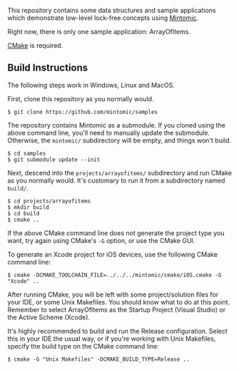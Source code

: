 This repository contains some data structures and sample applications which demonstrate low-level lock-free concepts using [Mintomic](http://mintomic.github.io/).

Right now, there is only one sample application: ArrayOfItems.

[CMake](http://www.cmake.org/cmake/resources/software.html) is required.

## Build Instructions

The following steps work in Windows, Linux and MacOS.

First, clone this repository as you normally would.

    $ git clone https://github.com/mintomic/samples

The repository contains Mintomic as a submodule. If you cloned using the above command line, you'll need to manually update the submodule. Otherwise, the `mintomic/` subdirectory will be empty, and things won't build.

    $ cd samples
    $ git submodule update --init

Next, descend into the `projects/arrayofitems/` subdirectory and run CMake as you normally would. It's customary to run it from a subdirectory named `build/`.

    $ cd projects/arrayofitems
    $ mkdir build
    $ cd build
    $ cmake ..

If the above CMake command line does not generate the project type you want, try again using CMake's `-G` option, or use the CMake GUI.

To generate an Xcode project for iOS devices, use the following CMake command line:

    $ cmake -DCMAKE_TOOLCHAIN_FILE=../../../mintomic/cmake/iOS.cmake -G "Xcode" ..

After running CMake, you will be left with some project/solution files for your IDE, or some Unix Makefiles. You should know what to do at this point. Remember to select ArrayOfItems as the Startup Project (Visual Studio) or the Active Scheme (Xcode).

It's highly recommended to build and run the Release configuration. Select this in your IDE the usual way, or if you're working with Unix Makefiles, specify the build type on the CMake command line:

    $ cmake -G "Unix Makefiles" -DCMAKE_BUILD_TYPE=Release ..
